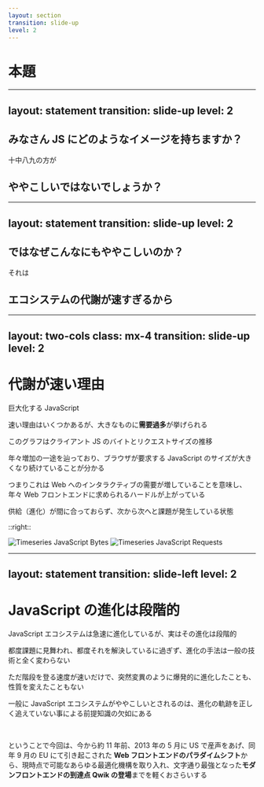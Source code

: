 ```yaml
---
layout: section
transition: slide-up
level: 2
---
```


# 本題

---
layout: statement
transition: slide-up
level: 2
---

<section class="grid gap-20">

# みなさん JS にどのようなイメージを持ちますか？

<v-clicks>

十中八九の方が

# **ややこしい**ではないでしょうか？

</v-clicks>

</section>

---
layout: statement
transition: slide-up
level: 2
---

<section class="grid gap-20">

<v-clicks>

# ではなぜこんなにもややこしいのか？

それは

# **エコシステムの代謝が速すぎるから**

</v-clicks>

</section>

---
layout: two-cols
class: mx-4
transition: slide-up
level: 2
---

# 代謝が速い理由

巨大化する JavaScript

速い理由はいくつかあるが、大きなものに**需要過多**が挙げられる

このグラフはクライアント JS のバイトとリクエストサイズの推移

年々増加の一途を辿っており、ブラウザが要求する JavaScript のサイズが大きくなり続けていることが分かる

つまりこれは Web へのインタラクティブの需要が増していることを意味し、年々 Web フロントエンドに求められるハードルが上がっている

供給（進化）が間に合っておらず、次から次へと課題が発生している状態

::right::

![Timeseries JavaScript Bytes](/timeseries/bytes.png)
![Timeseries JavaScript Requests](/timeseries/requests.png)

---
layout: statement
transition: slide-left
level: 2
---

# JavaScript の進化は段階的

JavaScript エコシステムは急速に進化しているが、実はその進化は段階的

都度課題に見舞われ、都度それを解決しているに過ぎず、進化の手法は一般の技術と全く変わらない

ただ階段を登る速度が速いだけで、突然変異のように爆発的に進化したことも、性質を変えたこともない

一般に JavaScript エコシステムがややこしいとされるのは、進化の軌跡を正しく追えていない事による前提知識の欠如にある

<br />

<div class="text-xl">

ということで今回は、今から約 11 年前、2013 年の 5 月に US で産声をあげ、同年 9 月の EU にて引き起こされた **Web フロントエンドのパラダイムシフト**から、現時点で可能なあらゆる最適化機構を取り入れ、文字通り最強となった**モダンフロントエンドの到達点 Qwik の登場**までを軽くおさらいする

</div>
